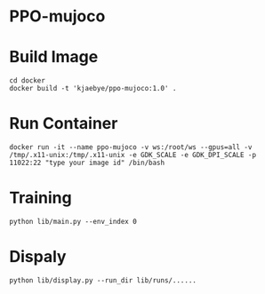 # PPO-mujoco

# Build Image
```
cd docker
docker build -t 'kjaebye/ppo-mujoco:1.0' . 
```

# Run Container
```
docker run -it --name ppo-mujoco -v ws:/root/ws --gpus=all -v /tmp/.x11-unix:/tmp/.x11-unix -e GDK_SCALE -e GDK_DPI_SCALE -p 11022:22 "type your image id" /bin/bash
```

# Training
```
python lib/main.py --env_index 0
```
# Dispaly
```
python lib/display.py --run_dir lib/runs/......
```